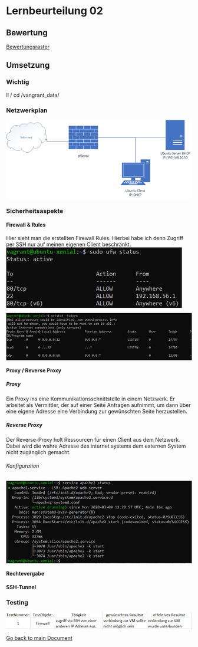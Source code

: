 # Lernbeurteilung 02

## Bewertung
[Bewertungsraster](https://bscw.tbz.ch/bscw/bscw.cgi/31406128?op=preview&back_url=23235391%3fclient_size%3d439x412)

## Umsetzung
### Wichtig
ll /
cd /vangrant_data/

### Netzwerkplan
<img align="center" width="" height="" src="./img/../../img/Netzplan1.jpg" alt="Netzplan">

### Sicherheitsaspekte

#### Firewall & Rules
Hier sieht man die erstellten Firewall Rules. Hierbei habe ich denn Zugriff per SSH nur auf meinen eigenen Client beschränkt.
<img align="center" width="" height="" src="./img/../../img/ufw_rules.PNG" alt="Firewall Rules">

<img align="center" width="" height="" src="./img/../../img/ufw_standard.PNG" alt="Firewall Rules">

#### Proxy / Reverse Proxy

##### Proxy
Ein Proxy ins eine Kommunikationsschnittstelle in einem Netzwerk. Er arbeitet als Vermittler, der auf einer Seite Anfragen aufnimmt, um dann über eine eigene Adresse eine Verbindung zur gewünschten Seite herzustellen.

##### Reverse Proxy
Der Reverse-Proxy holt Ressourcen für einen Client aus dem Netzwerk. Dabei wird die wahre Adresse des internet systems dem externen System nicht zugänglich gemacht.

###### Konfiguration 
<img align="center" width="" height="" src="./img/../../img/apache2_status.png" alt="apache2_status">

#### Rechtevergabe

#### SSH-Tunnel

### Testing
<img align="center" width="" height="" src="./img/../../img/testprot.PNG" alt="Testprotokol">

[Go back to main Document](https://github.com/Daddey69/Modul_300/blob/master/README.md)
